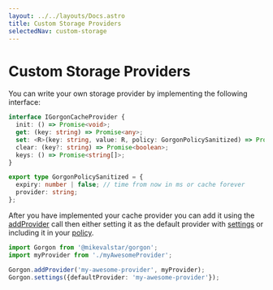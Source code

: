 ```yaml
---
layout: ../../layouts/Docs.astro
title: Custom Storage Providers
selectedNav: custom-storage
---
```


# Custom Storage Providers

You can write your own storage provider by implementing the following interface: 

```typescript
interface IGorgonCacheProvider {
  init: () => Promise<void>;
  get: (key: string) => Promise<any>;
  set: <R>(key: string, value: R, policy: GorgonPolicySanitized) => Promise<R>;
  clear: (key?: string) => Promise<boolean>;
  keys: () => Promise<string[]>;
}

export type GorgonPolicySanitized = {
  expiry: number | false; // time from now in ms or cache forever
  provider: string;
};
```

After you have implemented your cache provider you can add it using the [addProvider](/docs/usage/addprovider) call then either setting it as the default provider with [settings](/docs/usage/settings) or including it in your [policy](/docs/usage/policies).

```typescript
import Gorgon from '@mikevalstar/gorgon';
import myProvider from './myAwesomeProvider';

Gorgon.addProvider('my-awesome-provider', myProvider);
Gorgon.settings({defaultProvider: 'my-awesome-provider'});
```
